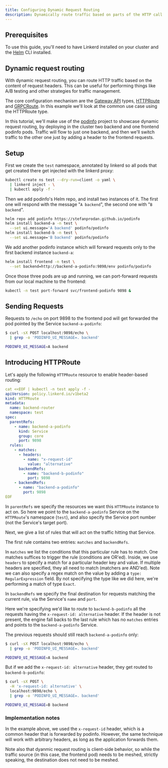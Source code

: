 ```yaml
---
title: Configuring Dynamic Request Routing
description: Dynamically route traffic based on parts of the HTTP call.
---
```


## Prerequisites

To use this guide, you'll need to have Linkerd installed on your cluster and the
[Helm](https://helm.sh/docs/intro/quickstart/) CLI installed.

## Dynamic request routing

With dynamic request routing, you can route HTTP traffic based on the content
of request headers. This can be useful for performing things like A/B testing
and other strategies for traffic management.

The core configuration mechanism are the [Gateway API] types, [HTTPRoute] and
[GRPCRoute]. In this example we'll look at the common use case using the
HTTPRoute type.

In this tutorial, we'll make use of the
[podinfo](https://github.com/stefanprodan/podinfo) project to showcase dynamic
request routing, by deploying in the cluster two backend and one frontend
podinfo pods. Traffic will flow to just one backend, and then we'll switch
traffic to the other one just by adding a header to the frontend requests.

## Setup

First we create the `test` namespace, annotated by linkerd so all pods that get
created there get injected with the linkerd proxy:

``` bash
kubectl create ns test --dry-run=client -o yaml \
  | linkerd inject - \
  | kubectl apply -f -
```

Then we add podinfo's Helm repo, and install two instances of it. The first one
will respond with the message "`A backend`", the second one with "`B backend`".

```bash
helm repo add podinfo https://stefanprodan.github.io/podinfo
helm install backend-a -n test \
  --set ui.message='A backend' podinfo/podinfo
helm install backend-b -n test \
  --set ui.message='B backend' podinfo/podinfo
```

We add another podinfo instance which will forward requests only to the first
backend instance `backend-a`:

```bash
helm install frontend -n test \
  --set backend=http://backend-a-podinfo:9898/env podinfo/podinfo
```

Once those three pods are up and running, we can port-forward requests from our
local machine to the frontend:

```bash
kubectl -n test port-forward svc/frontend-podinfo 9898 &
```

## Sending Requests

Requests to `/echo` on port 9898 to the frontend pod will get forwarded the pod
pointed by the Service `backend-a-podinfo`:

```bash
$ curl -sX POST localhost:9898/echo \
  | grep -o 'PODINFO_UI_MESSAGE=. backend'

PODINFO_UI_MESSAGE=A backend
```

## Introducing HTTPRoute

Let's apply the following `HTTPRoute` resource to enable header-based routing:

```yaml
cat <<EOF | kubectl -n test apply -f -
apiVersion: policy.linkerd.io/v1beta2
kind: HTTPRoute
metadata:
  name: backend-router
  namespace: test
spec:
  parentRefs:
    - name: backend-a-podinfo
      kind: Service
      group: core
      port: 9898
  rules:
    - matches:
      - headers:
        - name: "x-request-id"
          value: "alternative"
      backendRefs:
        - name: "backend-b-podinfo"
          port: 9898
    - backendRefs:
      - name: "backend-a-podinfo"
        port: 9898
EOF
```

In `parentRefs` we specify the resources we want this `HTTPRoute` instance to
act on. So here we point to the `backend-a-podinfo` Service on the `HTTPRoute`'s
namespace (`test`), and also specify the Service port number (not the Service's
target port).

Next, we give a list of rules that will act on the traffic hitting that Service.

The first rule contains two entries: `matches` and `backendRefs`.

In `matches` we list the conditions that this particular rule has to match. One
matches suffices to trigger the rule (conditions are OR'ed). Inside, we use
`headers` to specify a match for a particular header key and value. If multiple
headers are specified, they all need to match (matchers are AND'ed). Note we can
also specify a regex match on the value by adding a `type: RegularExpression`
field. By not specifying the type like we did here, we're performing a match of
type `Exact`.

In `backendRefs` we specify the final destination for requests matching the
current rule, via the Service's `name` and `port`.

Here we're specifying we'd like to route to `backend-b-podinfo` all the requests
having the `x-request-id: alternative` header. If the header is not present,
the engine fall backs to the last rule which has no `matches` entries and points
to the `backend-a-podinfo` Service.

The previous requests should still reach `backend-a-podinfo` only:

```bash
$ curl -sX POST localhost:9898/echo \
  | grep -o 'PODINFO_UI_MESSAGE=. backend'

PODINFO_UI_MESSAGE=A backend
```

But if we add the `x-request-id: alternative` header, they get routed to
`backend-b-podinfo`:

```bash
$ curl -sX POST \
  -H 'x-request-id: alternative' \
  localhost:9898/echo \
  | grep -o 'PODINFO_UI_MESSAGE=. backend'

PODINFO_UI_MESSAGE=B backend
```

### Implementation notes

In the example above, we used the `x-request-id` header, which is a common
header that is forwarded by podinfo. However, the same technique will work with
arbitrary headers, as long as the application forwards them.

Note also that dyanmic request routing is client-side behavior, so while the
traffic source (in this case, the frontend pod) needs to be meshed, strictly
speaking, the destination does not need to be meshed.

[HTTPRoute]: ../reference/httproute/
[GRPCRoute]: ../reference/grpcroute/
[Gateway API]: ../features/gateway-api/
[`ServiceProfile`]: ../features/ServiceProfile/
